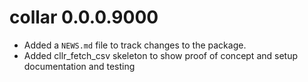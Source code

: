 # collar 0.0.0.9000

* Added a `NEWS.md` file to track changes to the package.
* Added cllr_fetch_csv skeleton to show proof of concept and setup documentation and testing

